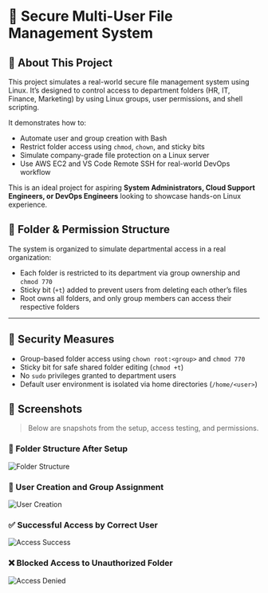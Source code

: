 # 🔐 Secure Multi-User File Management System
## 📖 About This Project

This project simulates a real-world secure file management system using Linux. It’s designed to control access to department folders (HR, IT, Finance, Marketing) by using Linux groups, user permissions, and shell scripting.

It demonstrates how to:

- Automate user and group creation with Bash
- Restrict folder access using `chmod`, `chown`, and sticky bits
- Simulate company-grade file protection on a Linux server
- Use AWS EC2 and VS Code Remote SSH for real-world DevOps workflow

This is an ideal project for aspiring **System Administrators, Cloud Support Engineers, or DevOps Engineers** looking to showcase hands-on Linux experience.

## 📁 Folder & Permission Structure

The system is organized to simulate departmental access in a real organization:


- Each folder is restricted to its department via group ownership and `chmod 770`
- Sticky bit (`+t`) added to prevent users from deleting each other’s files
- Root owns all folders, and only group members can access their respective folders

---

## 🔐 Security Measures

- Group-based folder access using `chown root:<group>` and `chmod 770`
- Sticky bit for safe shared folder editing (`chmod +t`)
- No `sudo` privileges granted to department users
- Default user environment is isolated via home directories (`/home/<user>`)


## 📸 Screenshots

> Below are snapshots from the setup, access testing, and permissions.

### 📁 Folder Structure After Setup
![Folder Structure](screenshots/folder-structure.png)

### 👥 User Creation and Group Assignment
![User Creation](screenshots/user-creation.png)

### ✅ Successful Access by Correct User
![Access Success](screenshots/access-success.png)

### ❌ Blocked Access to Unauthorized Folder
![Access Denied](screenshots/access-denied.png)
